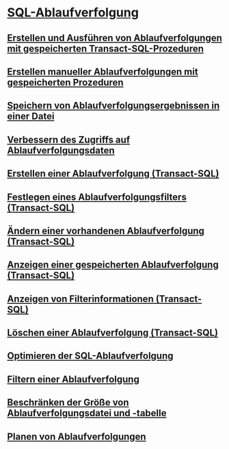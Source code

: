 # [SQL-Ablaufverfolgung](sql-trace.md)
## [Erstellen und Ausführen von Ablaufverfolgungen mit gespeicherten Transact-SQL-Prozeduren](create-and-run-traces-using-transact-sql-stored-procedures.md)
## [Erstellen manueller Ablaufverfolgungen mit gespeicherten Prozeduren](create-manual-traces-using-stored-procedures.md)
## [Speichern von Ablaufverfolgungsergebnissen in einer Datei](save-trace-results-to-a-file.md)
## [Verbessern des Zugriffs auf Ablaufverfolgungsdaten](improve-access-to-trace-data.md)
## [Erstellen einer Ablaufverfolgung (Transact-SQL)](create-a-trace-transact-sql.md)
## [Festlegen eines Ablaufverfolgungsfilters (Transact-SQL)](set-a-trace-filter-transact-sql.md)
## [Ändern einer vorhandenen Ablaufverfolgung (Transact-SQL)](modify-an-existing-trace-transact-sql.md)
## [Anzeigen einer gespeicherten Ablaufverfolgung (Transact-SQL)](view-a-saved-trace-transact-sql.md)
## [Anzeigen von Filterinformationen (Transact-SQL)](view-filter-information-transact-sql.md)
## [Löschen einer Ablaufverfolgung (Transact-SQL)](delete-a-trace-transact-sql.md)
## [Optimieren der SQL-Ablaufverfolgung](optimize-sql-trace.md)
## [Filtern einer Ablaufverfolgung](filter-a-trace.md)
## [Beschränken der Größe von Ablaufverfolgungsdatei und -tabelle](limit-trace-file-and-table-sizes.md)
## [Planen von Ablaufverfolgungen](schedule-traces.md)

